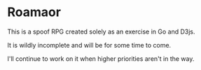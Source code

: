Roamaor
=======

This is a spoof RPG created solely as an exercise in Go and D3js.

It is wildly incomplete and will be for some time to come.

I'll continue to work on it when higher priorities aren't in the way.
